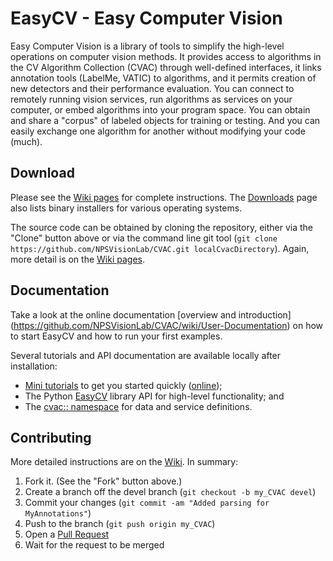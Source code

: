 EasyCV - Easy Computer Vision
====

Easy Computer Vision is a library of tools to simplify the high-level
operations on computer vision methods.  It provides access to
algorithms in the CV Algorithm Collection (CVAC) through well-defined
interfaces, it links annotation tools (LabelMe, VATIC) to algorithms,
and it permits creation of new detectors and their performance
evaluation.  You can connect to remotely running vision services, run
algorithms as services on your computer, or embed algorithms into your
program space.  You can obtain and share a "corpus" of labeled objects
for training or testing.  And you can easily exchange one algorithm
for another without modifying your code (much).

Download
------------

Please see the [Wiki pages](https://github.com/NPSVisionLab/CVAC/wiki)
for complete instructions.  The
[Downloads](https://github.com/NPSVisionLab/CVAC/wiki/Downloading-CVAC)
page also lists binary installers for various operating systems.

The source code can be obtained by cloning the repository, either via
the "Clone" button above or via the command line git tool (`git clone
https://github.com/NPSVisionLab/CVAC.git localCvacDirectory`).  Again,
more detail is on the [Wiki
pages](https://github.com/NPSVisionLab/CVAC/wiki).

Documentation
------------

Take a look at the online documentation [overview and introduction]
(https://github.com/NPSVisionLab/CVAC/wiki/User-Documentation) on how
to start EasyCV and how to run your first examples.

Several tutorials and API documentation are available locally after
installation:

* [Mini tutorials](../../demo/demos.html) to get you started quickly
 ([online](https://github.com/NPSVisionLab/CVAC/tree/master/demo));
* The Python [EasyCV](namespaceeasy.html) library API for high-level functionality; and
* The [cvac:: namespace](namespacecvac.html) for data and service definitions.

Contributing
------------
More detailed instructions are on the [Wiki](https://github.com/NPSVisionLab/CVAC/wiki).  In summary:

1. Fork it. (See the "Fork" button above.)
2. Create a branch off the devel branch (`git checkout -b my_CVAC devel`)
3. Commit your changes (`git commit -am "Added parsing for MyAnnotations"`)
4. Push to the branch (`git push origin my_CVAC`)
5. Open a [Pull Request](https://github.com/NPSVisionLab/CVAC/pulls)
6. Wait for the request to be merged
